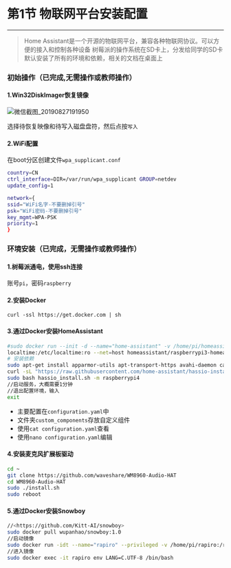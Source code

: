 # 第1节 物联网平台安装配置

---

>Home Assistant是一个开源的物联网平台，兼容各种物联网协议。可以方便的接入和控制各种设备
>树莓派的操作系统在SD卡上，分发给同学的SD卡默认安装了所有的环境和依赖，相关的文档在桌面上  

### 初始操作（已完成,无需操作或教师操作）

#### 1.Win32DiskImager恢复镜像

![微信截图_20190827191950](https://md.hass.live/%E5%BE%AE%E4%BF%A1%E6%88%AA%E5%9B%BE_20190827191950.png)

选择待恢复映像和待写入磁盘盘符，然后点按`写入`

#### 2.WiFi配置

在boot分区创建文件`wpa_supplicant.conf`

```bash
country=CN
ctrl_interface=DIR=/var/run/wpa_supplicant GROUP=netdev
update_config=1

network={
ssid="WiFi名字-不要删掉引号"
psk="WiFi密码-不要删掉引号"
key_mgmt=WPA-PSK
priority=1
}
```

### 环境安装（已完成，无需操作或教师操作）

#### 1.树莓派通电，使用ssh连接

账号`pi`，密码`raspberry`

#### 2.安装Docker

`curl -ssl https://get.docker.com | sh`

#### 3.通过Docker安装HomeAssistant

```bash
#sudo docker run --init -d --name="home-assistant" -v /home/pi/homeassistant:/config -v /etc/
localtime:/etc/localtime:ro --net=host homeassistant/raspberrypi3-homeassistant:0.82.0
# 安装依赖
sudo apt-get install apparmor-utils apt-transport-https avahi-daemon ca-certificates curl dbus jq network-manager socat software-properties-common
curl -sL "https://raw.githubusercontent.com/home-assistant/hassio-installer/master/hassio_install.sh" >> hassio_install.sh
sudo bash hassio_install.sh -m raspberrypi4
//启动服务，大概需要1分钟
//退出配置环境，输入
exit
```

- 主要配置在`configuration.yaml`中  
- 文件夹`custom_components`存放自定义组件
- 使用`cat configuration.yaml`查看
- 使用`nano configuration.yaml`编辑

#### 4.安装麦克风扩展板驱动

```bash
cd ~
git clone https://github.com/waveshare/WM8960-Audio-HAT
cd WM8960-Audio-HAT
sudo ./install.sh
sudo reboot
```

#### 5.通过Docker安装Snowboy

```bash
//<https://github.com/Kitt-AI/snowboy>
sudo docker pull wupanhao/snowboy:1.0
//启动镜像
sudo docker run -idt --name="rapiro" --privileged -v /home/pi/rapiro:/rapiro wupanhao/snowboy:1.0 /bin/bash
//进入镜像
sudo docker exec -it rapiro env LANG=C.UTF-8 /bin/bash
```
